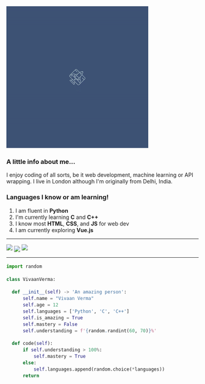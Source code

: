 <div>
  <img src='https://github.com/doublevcodes/doublevcodes/blob/main/ezgif.com-gif-maker(1).gif' height='372'>
</div>

### A little info about me...
I enjoy coding of all sorts, be it web development, machine learning or API wrapping. I live in London although I'm originally from Delhi, India.

### Languages I know or am learning!

1. I am fluent in **Python**
2. I'm currently learning **C** and **C++**
3. I know most **HTML**, **CSS**, and **JS** for web dev
4. I am currently exploring **Vue.js**

-----

  <img align="top" src="https://github-readme-stats.vercel.app/api?username=doublevcodes&show_icons=true&theme=vue-dark" />

  <img align="center" src="https://github-readme-stats.vercel.app/api/top-langs/?username=doublevcodes&theme=vue-dark&layout=compact" />
  <img src="https://github-readme-stats.vercel.app/api/pin/?username=doublevcodes&repo=vlang&theme=vue-dark" />

-----

  
  ```py
  import random

class VivaanVerma:

    def __init__(self) -> 'An amazing person':
        self.name = "Vivaan Verma"
        self.age = 12
        self.languages = ['Python', 'C', 'C++']
        self.is_amazing = True
        self.mastery = False
        self.understanding = f'{random.randint(60, 70)}%'

    def code(self):
        if self.understanding > 100%:
            self.mastery = True
        else:
            self.languages.append(random.choice(*languages))
        return
```
